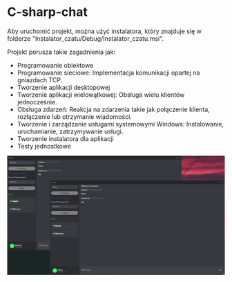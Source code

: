 # C-sharp-chat

Aby uruchomić projekt, można użyć instalatora, który znajduje się w folderze "Instalator_czatu/Debug/Instalator_czatu.msi".

Projekt porusza takie zagadnienia jak:
* Programowanie obiektowe
* Programowanie sieciowe: Implementacja komunikacji opartej na gniazdach TCP.
* Tworzenie aplikacji desktopowej
* Tworzenie aplikacji wielowątkowej: Obsługa wielu klientów jednocześnie.
* Obsługa zdarzeń: Reakcja na zdarzenia takie jak połączenie klienta, rozłączenie lub otrzymanie wiadomości.
* Tworzenie i zarządzanie usługami systemowymi Windows: Instalowanie, uruchamianie, zatrzymywanie usługi.
* Tworzenie instalatora dla aplikacji
* Testy jednostkowe    

![Aplikacja](https://github.com/yaspktor/C-sharp-chat/blob/main/Aplikacja.png)


